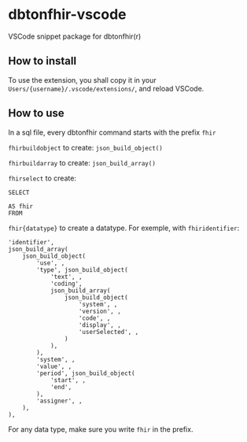 # dbtonfhir-vscode

VSCode snippet package for dbtonfhir(r) 


## How to install

To use the extension, you shall copy it in your `Users/{username}/.vscode/extensions/`, and reload VSCode.

## How to use 

In a sql file, every dbtonfhir command starts with the prefix `fhir`

`fhirbuildobject` to create: `json_build_object()`

`fhirbuildarray` to create: `json_build_array()`

`fhirselect` to create: 
```
SELECT
    
AS fhir
FROM 
```

`fhir{datatype}` to create a datatype. For exemple, with `fhiridentifier`:
```
'identifier',
json_build_array(
    json_build_object(
        'use', ,
        'type', json_build_object(
            'text', ,
            'coding',
            json_build_array(
                json_build_object(
                    'system', ,
                    'version', ,
                    'code', ,
                    'display', ,
                    'userSelected', , 
                )
            ),
        ),
        'system', ,
        'value', ,
        'period', json_build_object(
            'start', ,
            'end', 
        ),
        'assigner', ,
    ),
),
```

For any data type, make sure you write `fhir` in the prefix.
